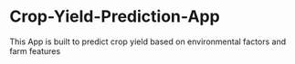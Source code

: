 # Crop-Yield-Prediction-App
This App is built to predict crop yield based on environmental factors and farm features
